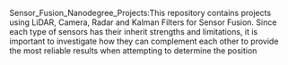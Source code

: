 Sensor_Fusion_Nanodegree_Projects:This repository contains projects using LiDAR, Camera, Radar and Kalman Filters for Sensor Fusion. Since each type of sensors has their inherit strengths and limitations, it is important to investigate how they can complement each other to provide the most reliable results when attempting to determine the position

